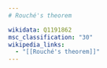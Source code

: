 ```yaml
---
# Rouché's theorem

wikidata: Q1191862
msc_classification: "30"
wikipedia_links:
  - "[[Rouché's theorem]]"
---
```

